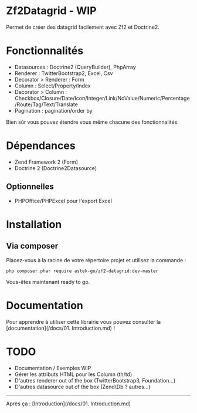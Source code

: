 # Zf2Datagrid - WIP

Permet de créer des datagrid facilement avec Zf2 et Doctrine2.

# Fonctionnalités

* Datasources : Doctrine2 (QueryBuilder), PhpArray
* Renderer : TwitterBootstrap2, Excel, Csv
* Decorator > Renderer : Form
* Column : Select/Property/Index
* Decorator > Column : Checkbox/Closure/Date/Icon/Integer/Link/NoValue/Numeric/Percentage/Route/Tag/Text/Translate
* Pagination : pagination/order by

Bien sûr vous pouvez étendre vous même chacune des fonctionnalités.

# Dépendances

* Zend Framework 2 (Form)
* Doctrine 2 (Doctrine2Datasource)

## Optionnelles

* PHPOffice/PHPExcel pour l'export Excel

# Installation

## Via composer

Placez-vous à la racine de votre répertoire projet et utilisez la commande :

```
php composer.phar require astek-go/zf2-datagrid:dev-master
```

Vous-êtes maintenant ready to go.

# Documentation

Pour apprendre à utiliser cette librairie vous pouvez consulter la [documentation](/docs/01. Introduction.md) !

# TODO

* Documentation / Exemples WIP
* Gérer les attributs HTML pour les Column (th/td)
* D'autres renderer out of the box (TwitterBootstrap3, Foundation...)
* D'autres datasource out of the box (Zend\Db ? autres...)

---
Après ça : [Introduction](/docs/01. Introduction.md)